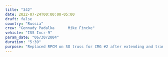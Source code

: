 ```yaml
---
title: "342"
date: 2022-07-24T00:00:00-05:00
draft: false
country: "Russia"
crew: "Gennady Padalka      Mike Fincke"
vehicle: "ISS Incr-9"
param_date: "06/30/2004"
duration: "5:39"
purpose: "Replaced RPCM on SO truss for CMG #2 after extending and translating along Strela crane.  Completed getahead tasks on DC1 (contamination sensor, fabric handrails, 2 handrail end stops)"
---
```

